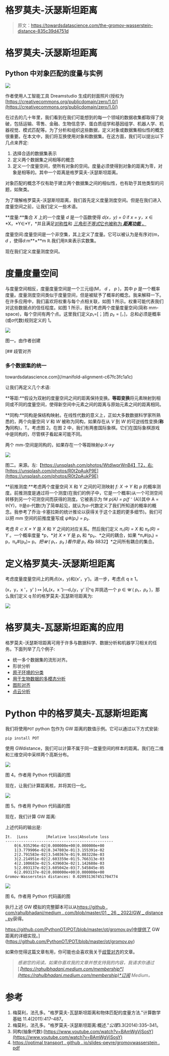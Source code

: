 # 格罗莫夫-沃瑟斯坦距离

> 原文：<https://towardsdatascience.com/the-gromov-wasserstein-distance-835c39d4751d>

# 格罗莫夫-沃瑟斯坦距离

## Python 中对象匹配的度量与实例

![](img/8c7c9265f8e49d07123f56e4f2959718.png)

作者使用人工智能工具 Dreamstudio 生成的封面照片(授权为[https://creativecommons.org/publicdomain/zero/1.0/](https://creativecommons.org/publicdomain/zero/1.0/)

在过去的几十年里，我们看到在我们可能想到的每一个领域的数据收集都取得了突破，包括运输、零售、金融、生物信息学、蛋白质组学和基因组学、机器人学、机器视觉、模式匹配等。为了分析和组织这些数据，定义对象或数据集相似性的概念很重要。在本文中，我们将互换使用对象和数据集。在这方面，我们可以提出以下几点来界定:

1.  选择合适的数据集表示
2.  定义两个数据集之间相等的概念
3.  定义一个度量空间，使所有对象的空间。度量必须使得到对象的距离为零，对象是相等的。其中一个距离是格罗莫夫-沃瑟斯坦距离。

对象匹配的概念不仅有助于建立两个数据集之间的相似性，也有助于其他类型的问题，如聚类。

为了理解格罗莫夫-沃瑟斯坦距离，我们首先定义度量测度空间。但是在我们进入度量空间之前，让我们定义一些术语。

**度量:**集合 *X* 上的一个度量 *d* 是一个函数使得 *d(x，y) = 0* if *x = y，x* ∈ *X，*Y∈*Y，*并且满足[对称性](https://en.wikipedia.org/wiki/Symmetric_function)和 [*三角形不等式*它也被称为 ***距离功能*** 。](https://en.wikipedia.org/wiki/Triangle_inequality)

度量空间:度量空间是一个非空集，其上定义了度量。它可以被认为是有序对(m， *d* ，使得*d*:m**×**m ℝ.我们用ℝ来表示实数集。

现在我们定义度量测度空间。

# 度量度量空间

与度量空间相反，度量度量空间是一个三元组(M， *d* ， *p* )，其中 *p* 是一个概率度量。度量测度空间类似于度量空间，但是被赋予了概率的概念。我来解释一下。在许多应用中，我们喜欢将权重与每个点相关联，如图 1 所示。权重可能代表我们对这些数据点的信任程度。如图 1 所示，我们考虑两个度量度量空间(简称 mm-space)，每个空间有两个点。这里我们定义*p₁*=[；]而 *p₂* = [，]，总和必须是概率(或σ代数)规则定义的 1。

![](img/acc2529494b07e9c454f61844edefbc1.png)

图一。由作者创建

[](/manifold-alignment-c67fc3fc1a1c) [## 歧管对齐

### 多个数据集的统一

towardsdatascience.com](/manifold-alignment-c67fc3fc1a1c) 

让我们再定义几个术语:

**等距:**假设为双射的度量空间之间的距离保持变换。**等距变换**将元素映射到相同或不同的度量空间，使得新空间中元素之间的距离与原始元素之间的距离相同。

**同构:**同构是保结构映射。在线性代数的意义上，正如大多数数据科学家所熟悉的，两个向量空间 *V* 和 *W* 被称为同构，如果存在从 *V* 到 *W* 的可逆线性变换(**称为**同构)，T。考虑图 2。在图 2 中，我们有两套国际象棋。它们在国际象棋游戏中是同构的，尽管棋子看起来可能不同。

两个 mm-空间是同构的，如果存在一个等距映射*ψ:X→y*

![](img/e4f708498f33a2c7da30f0461a0586f1.png)

图二。来源。左:【https://unsplash.com/photos/WtdIwprWnB4】T2，右:[https://unsplash.com/photos/R0t2pAukP9E](https://unsplash.com/photos/R0t2pAukP9E)

**前推测度:**考虑两个度量空间 X 和 Y 之间的可测映射 *f: X → Y* 和 *p* 的概率测度。前推测度是通过将一个测度(在我们的例子中，它是一个概率)从一个可测空间转移到另一个可测空间而获得的测度。它被表示为 f# *p(A) = p(f* ⁻ (A))其中 A = 𝔅(Y)，𝔅是σ-代数(为了简单起见，就认为σ-代数定义了我们所知道的概率的概念。我参考了乔治·卡塞拉斯的统计推论以获得关于这个主题的更多细节)。我们可以把 mm 空间的前推度量写成 *ψ#(p₁) = p₂.*

考虑 *R ⊂ X × Y* 是 *X* 和 *Y* 之间的对应关系。然后我们定义 *π₁(R) = X* 和 *π₂(R) = Y* 。一个概率度量 *p，*对 *X × Y* 是 *p₁* 和 *p₂、*之间的耦合，如果 *π₁#(p₁) = p，π₂#(p₂)= p。*把𝓤 ( *p₁，p₂* )看作是 *p₁* 和*p 8832】*之间所有耦合的集合。

# **定义**格罗莫夫-沃瑟斯坦距离

考虑度量度量空间上的两点(x，y)和(x’，y’)。进一步，考虑点 q ≥ 1。

(x，y，x '，y' ) ↦ |dₓ(x，x ')—dᵧ(y，y' )|^q 并挑选一个 *p* ∈ 𝓤 ( *p₁，p₂* )，那么我们定义 q 阶的格罗莫夫-瓦瑟斯坦距离为:

![](img/0a5357363a9a99d7ad10e0cf62977a8e.png)

# 格罗莫夫-瓦瑟斯坦距离的应用

格罗莫夫-沃瑟斯坦距离可用于许多与数据科学、数据分析和机器学习相关的任务。下面列举了几个例子:

*   统一多个数据集的流形对齐。
*   形状分析
*   [原子环境的分类](https://doi.org/10.1016/j.commatsci.2020.110144)
*   [用于生物数据的多模态分析](https://doi.org/10.1101/2020.04.28.066787)
*   [图形对齐](https://arxiv.org/pdf/2003.06048.pdf)
*   [点云分析](https://doi.org/10.1109/3DV50981.2020.00057)

# Python 中的格罗莫夫-瓦瑟斯坦距离

我们将使用`POT` python 包作为 GW 距离的数值示例。它可以通过以下方式安装:

```
pip install POT
```

使用 GWdistance，我们可以计算不属于同一度量空间的样本的距离。我们在二维和三维空间中采样两个高斯分布。

![](img/7b1257fb8110420dceb6f1fb8645eb52.png)

图 4。作者用 Python 代码画的图

现在，让我们计算距离核，并将其归一化。

![](img/5e0a6fa49ae0ae143dac90a71444888a.png)

图 5。作者用 Python 代码画的图

现在，我们计算 GW 距离:

上述代码的输出是:

```
It.  |Loss        |Relative loss|Absolute loss
------------------------------------------------
    0|6.935296e-02|0.000000e+00|0.000000e+00
    1|3.779906e-02|8.347803e-01|3.155391e-02
    2|2.791583e-02|3.540367e-01|9.883228e-03
    3|2.214951e-02|2.603359e-01|5.766313e-03
    4|2.100683e-02|5.439603e-02|1.142688e-03
    5|2.093137e-02|3.605042e-03|7.545845e-05
    6|2.093137e-02|0.000000e+00|0.000000e+00
Gromov-Wasserstein distances: 0.020931367451704774
```

![](img/911b3260f99e109d46f44b6ba1dbd09e.png)

图 6。作者用 Python 代码画的图

执行上述 GW 模拟的完整脚本可以从[https://github . com/rahulbhadani/medium . com/blob/master/01 _ 26 _ 2022/GW _ distance . py](https://github.com/rahulbhadani/medium.com/blob/master/01_26_2022/GW_distance.py)获得。

https://github.com/PythonOT/POT/blob/master/ot/gromov.py[中提供了 GW 距离的详细实现。](https://github.com/PythonOT/POT/blob/master/ot/gromov.py)

如果你觉得这篇文章有用，你可能也会喜欢我关于[歧管对齐](/manifold-alignment-c67fc3fc1a1c)的文章。

> *感谢您的阅读。如果你喜欢我的文章并想支持我的内容，我请求你通过*[*【https://rahulbhadani.medium.com/membership*](https://rahulbhadani.medium.com/membership)*订阅 Medium。*

# 参考

1.  梅莫利，法孔多。"格罗莫夫-瓦瑟斯坦距离和物体匹配的度量方法."计算数学基础 11.4(2011):417–487。
2.  梅莫利，法孔多。"格罗莫夫-沃瑟斯坦距离:概述."*公理*3.3(2014):335–341。
3.  同构(抽象代数):[https://www.youtube.com/watch?v=BAmWgVjSosY](https://www.youtube.com/watch?v=BAmWgVjSosY)
4.  [https://optimal transport . github . io/slides-peyre/gromovwasserstein . pdf](https://optimaltransport.github.io/slides-peyre/GromovWasserstein.pdf)